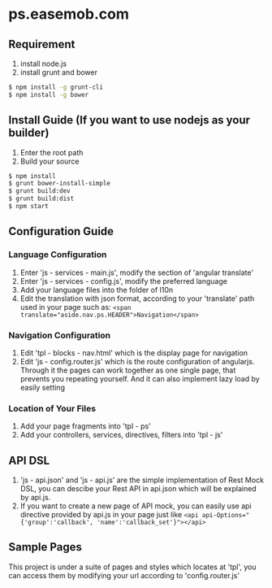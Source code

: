 # ps.easemob.com
## Requirement
1. install node.js
2. install grunt and bower
```sh 
$ npm install -g grunt-cli
$ npm install -g bower
```

## Install Guide (If you want to use nodejs as your builder)
1. Enter the root path
2. Build your source
```sh
$ npm install
$ grunt bower-install-simple
$ grunt build:dev
$ grunt build:dist
$ npm start
```

## Configuration Guide
### Language Configuration
1. Enter 'js - services - main.js', modify the section of 'angular translate'
2. Enter 'js - services - config.js', modify the preferred language
3. Add your language files into the folder of l10n
4. Edit the translation with json format, according to your 'translate' path used in your page such as: `<span translate="aside.nav.ps.HEADER">Navigation</span>`

### Navigation Configuration
1. Edit 'tpl - blocks - nav.html' which is the display page for navigation
2. Edit 'js - config.router.js' which is the route configuration of angularjs. Through it the pages can work together as one single page, that prevents you repeating yourself. And it can also implement lazy load by easily setting

### Location of Your Files
1. Add your page fragments into 'tpl - ps'
2. Add your controllers, services, directives, filters into 'tpl - js' 

## API DSL
1. 'js - api.json' and 'js - api.js' are the simple implementation of Rest Mock DSL, you can descibe your Rest API in api.json which will be explained by api.js.
2. If you want to create a new page of API mock, you can easily use api directive provided by api.js in your page just like `<api api-Options="{'group':'callback', 'name':'callback_set'}"></api>`

## Sample Pages
This project is under a suite of pages and styles which locates at 'tpl', you can access them by modifying your url according to 'config.router.js'
